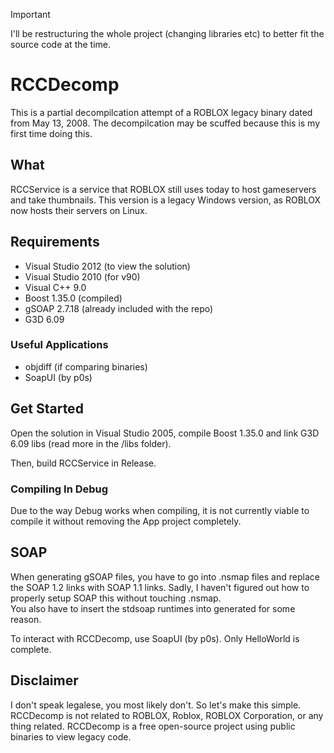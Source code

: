 > [!IMPORTANT]
> I'll be restructuring the whole project (changing libraries etc) to better fit the source code at the time.

# RCCDecomp
This is a partial decompilcation attempt of a ROBLOX legacy binary dated from May 13, 2008. The decompilcation may be scuffed because this is my first time doing this.

## What
RCCService is a service that ROBLOX still uses today to host gameservers and take thumbnails. This version is a legacy Windows version, as ROBLOX now hosts their servers on Linux.

## Requirements
* Visual Studio 2012 (to view the solution)
* Visual Studio 2010 (for v90)
* Visual C++ 9.0
* Boost 1.35.0 (compiled)
* gSOAP 2.7.18 (already included with the repo)
* G3D 6.09

### Useful Applications
* objdiff (if comparing binaries)
* SoapUI (by p0s)

## Get Started
Open the solution in Visual Studio 2005, compile Boost 1.35.0 and link G3D 6.09 libs (read more in the /libs folder).

Then, build RCCService in Release.

### Compiling In Debug
Due to the way Debug works when compiling, it is not currently viable to compile it without removing the App project completely.

## SOAP
When generating gSOAP files, you have to go into .nsmap files and replace the SOAP 1.2 links with SOAP 1.1 links. Sadly, I haven't figured out how to properly setup SOAP this without touching .nsmap.
<br>
You also have to insert the stdsoap runtimes into generated for some reason.

To interact with RCCDecomp, use SoapUI (by p0s). Only HelloWorld is complete.

## Disclaimer
I don't speak legalese, you most likely don't. So let's make this simple.
RCCDecomp is not related to ROBLOX, Roblox, ROBLOX Corporation, or any thing related. RCCDecomp is a free open-source project using public binaries to view legacy code.
